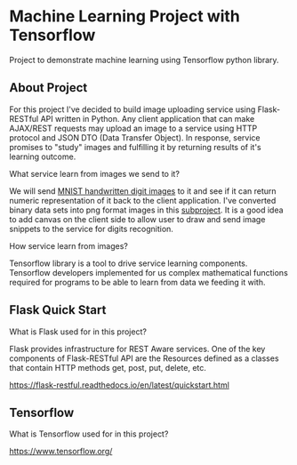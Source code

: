 # Machine Learning Project with Tensorflow
Project to demonstrate machine learning using Tensorflow python library.

## About Project 

For this project I've decided to build image uploading service using Flask-RESTful API written in Python. Any client application that can make AJAX/REST requests may upload an image to a service using HTTP protocol and JSON DTO (Data Transfer Object). In response, service promises to "study" images and fulfilling it by returning results of it's learning outcome. 

What service learn from images we send to it?

We will send [MNIST handwritten digit images](http://yann.lecun.com/exdb/mnist/) to it and see if it can return numeric representation of it back to the client application. 
I've converted binary data sets into png format images in this [subproject](https://github.com/eduards-v/MNIST-data-sets-problems). 
It is a good idea to add canvas on the client side to allow user to draw and send image snippets to the service for digits recognition. 

How service learn from images? 

Tensorflow library is a tool to drive service learning components. Tensorflow developers implemented for us complex mathematical functions required for programs to be able to learn from data we feeding it with.



## Flask Quick Start

What is Flask used for in this project?

Flask provides infrastructure for REST Aware services. 
One of the key components of Flask-RESTful API are the Resources
defined as a classes that contain HTTP methods get, post, put, delete, etc.


https://flask-restful.readthedocs.io/en/latest/quickstart.html

## Tensorflow 

What is Tensorflow used for in this project?

https://www.tensorflow.org/

